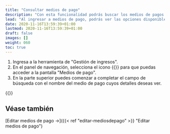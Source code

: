 ```yaml
---
title: "Consultar medios de pago"
description: "Con esta funcionalidad podrás buscar los medios de pagos vigentes."
lead: "Al ingresar a medios de pago, podrás ver las opciones disponibles en ePagos para que los estudiantes puedan abonar los tickets."
date: 2020-11-16T13:59:39+01:00
lastmod: 2020-11-16T13:59:39+01:00
draft: false
images: []
weight: 060
toc: true
---
```


1. Ingresa a la herramienta de "Gestión de ingresos".
1. En el panel de navegación, selecciona el icono 
{{<inline-icon image="payment.png" alt="payment icon">}} para que puedas acceder a la pantalla "Medios de pago".
1. En la parte superior puedes comenzar a completar el campo de búsqueda con el nombre del medio de pago cuyos detalles deseas ver.

{{<note text="La grilla de búsqueda se irá filtrando automáticamente dependiendo del nombre que ingreses en el campo de búsqueda. Puedes utilizar el icono a la izquierda de los registros para arrastrar los medios de pagos y ubicarlos en el orden que desees.">}}

## Véase también

[Editar medios de pago →]({{< ref "editar-mediosdepago" >}} "Editar medios de pago")
